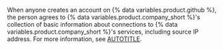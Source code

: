 When anyone creates an account on {% data variables.product.github %}, the person agrees to {% data variables.product.company_short %}'s collection of basic information about connections to {% data variables.product.company_short %}'s services, including source IP address. For more information, see [AUTOTITLE](/free-pro-team@latest/site-policy/privacy-policies/github-privacy-statement#usage-information).

